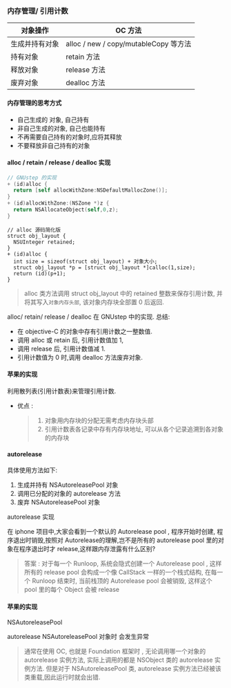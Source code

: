 

### 内存管理/ 引用计数

| 对象操作       | OC 方法                               |
| -------------- | ------------------------------------- |
| 生成并持有对象 | alloc / new / copy/mutableCopy 等方法 |
| 持有对象       | retain 方法                           |
| 释放对象       | release 方法                          |
| 废弃对象       | dealloc 方法                          |



#### 内存管理的思考方式

- 自己生成的 对象, 自己持有
- 非自己生成的对象, 自己也能持有
- 不再需要自己持有的对象时,应将其释放
- 不要释放非自己持有的对象

#### alloc / retain / release / dealloc 实现

```objective-c
// GNUstep 的实现
+ (id)alloc {
  return [self allocWithZone:NSDefaultMallocZone()];
}
+ (id)allocWithZone:(NSZone *)z {
  return NSAllocateObject(self,0,z);
}
```

```objc
// alloc 源码简化版
struct obj_layout {
  NSUInteger retained;
}
+ (id)alloc {
  int size = sizeof(struct obj_layout) + 对象大小;
  struct obj_layout *p = [struct obj_layout *]calloc(1,size);
  return (id)(p+1);
}
```

> alloc 类方法调用 struct obj_layout 中的 retained 整数来保存引用计数, 并将其写入`对象内存头部`, 该对象内存块全部置 0 后返回. 

alloc/ retain/ release / dealloc 在 GNUstep 中的实现. 总结: 

- 在 objective-C 的对象中存有引用计数之一整数值.
- 调用 alloc 或 retain 后, 引用计数值加 1,
- 调用 release 后, 引用计数值减 1.
- 引用计数值为 0 时,调用 dealloc 方法废弃对象.


#### 苹果的实现

利用散列表(引用计数表)来管理引用计数.

- 优点 :

  > 1. 对象用内存块的分配无需考虑内存块头部
  > 2. 引用计数表各记录中存有内存块地址, 可以从各个记录追溯到各对象的内存块

#### autorelease

具体使用方法如下:

1. 生成并持有 NSAutoreleasePool 对象
2. 调用已分配的对象的 autorelease 方法
3. 废弃 NSAutoreleasePool 对象

autorelease 实现


在 iphone 项目中,大家会看到一个默认的 Autorelease pool , 程序开始时创建, 程序退出时销毁,按照对 Autorelease的理解,岂不是所有的 autorelease pool 里的对象在程序退出时才 release,这样跟内存泄露有什么区别?

> 答案 : 对于每一个 Runloop, 系统会隐式创建一个 Autorelease pool , 这样所有的 release pool 会构成一个像 CallStack 一样的一个栈式结构, 在每一个 Runloop 结束时, 当前栈顶的 Autorelease pool 会被销毁, 这样这个 pool 里的每个 Object 会被 release

#### 苹果的实现

NSAutoreleasePool

autorelease NSAutoreleasePool 对象时 会发生异常

> 通常在使用 OC, 也就是 Foundation 框架时 , 无论调用哪一个对象的 autorelease 实例方法, 实际上调用的都是 NSObject 类的 autorelease 实例方法. 但是对于 NSAutoreleasePool 类, autorelease 实例方法已经被该类重载,因此运行时就会出错.
